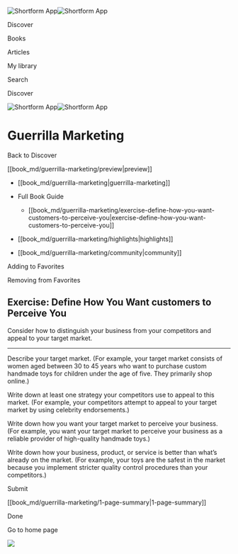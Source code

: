![Shortform App](/img/logo.36a2399e.svg)![Shortform App](/img/logo-dark.70c1b072.svg)

Discover

Books

Articles

My library

Search

Discover

![Shortform App](/img/logo.36a2399e.svg)![Shortform App](/img/logo-dark.70c1b072.svg)

# Guerrilla Marketing

Back to Discover

[[book_md/guerrilla-marketing/preview|preview]]

  * [[book_md/guerrilla-marketing|guerrilla-marketing]]
  * Full Book Guide

    * [[book_md/guerrilla-marketing/exercise-define-how-you-want-customers-to-perceive-you|exercise-define-how-you-want-customers-to-perceive-you]]
  * [[book_md/guerrilla-marketing/highlights|highlights]]
  * [[book_md/guerrilla-marketing/community|community]]



Adding to Favorites 

Removing from Favorites 

## Exercise: Define How You Want customers to Perceive You

Consider how to distinguish your business from your competitors and appeal to your target market.

* * *

Describe your target market. (For example, your target market consists of women aged between 30 to 45 years who want to purchase custom handmade toys for children under the age of five. They primarily shop online.)

Write down at least one strategy your competitors use to appeal to this market. (For example, your competitors attempt to appeal to your target market by using celebrity endorsements.)

Write down how you want your target market to perceive your business. (For example, you want your target market to perceive your business as a reliable provider of high-quality handmade toys.)

Write down how your business, product, or service is better than what’s already on the market. (For example, your toys are the safest in the market because you implement stricter quality control procedures than your competitors.)

Submit 

[[book_md/guerrilla-marketing/1-page-summary|1-page-summary]]

Done

Go to home page 

![](https://bat.bing.com/action/0?ti=56018282&Ver=2&mid=1a19618c-a907-4d64-be39-d8eaf07cfb44&sid=49fff5b0636c11eeb9c611038afc8668&vid=4a005010636c11ee80c703d4c4a7acd5&vids=0&msclkid=N&pi=0&lg=en-US&sw=800&sh=600&sc=24&nwd=1&tl=Shortform%20%7C%20Book&p=https%3A%2F%2Fwww.shortform.com%2Fapp%2Fbook%2Fguerrilla-marketing%2Fexercise-define-how-you-want-customers-to-perceive-you&r=&lt=447&evt=pageLoad&sv=1&rn=216982)
